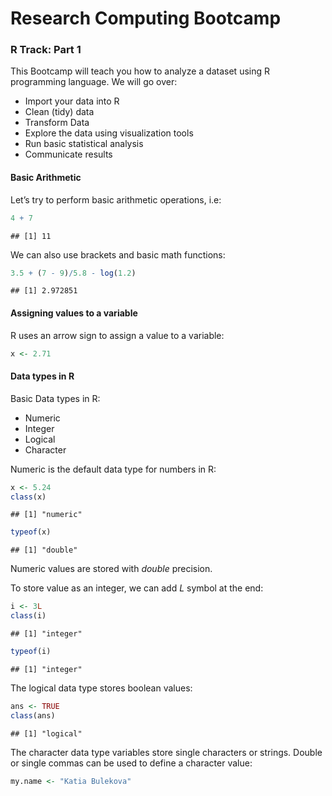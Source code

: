 
# Research Computing Bootcamp

### R Track: Part 1

This Bootcamp will teach you how to analyze a dataset using R
programming language. We will go over:

  - Import your data into R
  - Clean (tidy) data
  - Transform Data
  - Explore the data using visualization tools
  - Run basic statistical analysis
  - Communicate results

#### Basic Arithmetic

Let’s try to perform basic arithmetic operations, i.e:

``` r
4 + 7
```

    ## [1] 11

We can also use brackets and basic math functions:

``` r
3.5 + (7 - 9)/5.8 - log(1.2)
```

    ## [1] 2.972851

#### Assigning values to a variable

R uses an arrow sign to assign a value to a variable:

``` r
x <- 2.71
```

#### Data types in R

Basic Data types in R:

  - Numeric
  - Integer
  - Logical
  - Character

Numeric is the default data type for numbers in R:

``` r
x <- 5.24
class(x)
```

    ## [1] "numeric"

``` r
typeof(x)
```

    ## [1] "double"

Numeric values are stored with *double* precision.

To store value as an integer, we can add *L* symbol at the end:

``` r
i <- 3L
class(i)
```

    ## [1] "integer"

``` r
typeof(i)
```

    ## [1] "integer"

The logical data type stores boolean values:

``` r
ans <- TRUE
class(ans)
```

    ## [1] "logical"

The character data type variables store single characters or strings.
Double or single commas can be used to define a character value:

``` r
my.name <- "Katia Bulekova"
```

